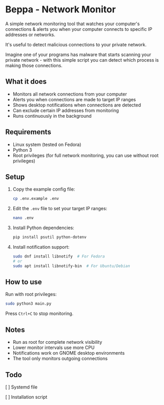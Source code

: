 # Beppa - Network Monitor

A simple network monitoring tool that watches your computer's connections & alerts you when your computer connects to specific IP addresses or networks.

It's useful to detect malicious connections to your private network.

Imagine one of your programs has malware that starts scanning your private network - with this simple script you can detect which process is making those connections.

## What it does

- Monitors all network connections from your computer
- Alerts you when connections are made to target IP ranges
- Shows desktop notifications when connections are detected
- Can exclude certain IP addresses from monitoring
- Runs continuously in the background

## Requirements

- Linux system (tested on Fedora)
- Python 3
- Root privileges (for full network monitoring, you can use without root privileges)

## Setup

1. Copy the example config file:
   ```bash
   cp .env.example .env
   ```

2. Edit the `.env` file to set your target IP ranges:
   ```bash
   nano .env
   ```

3. Install Python dependencies:
   ```bash
   pip install psutil python-dotenv
   ```

4. Install notification support:
   ```bash
   sudo dnf install libnotify  # For Fedora
   # or
   sudo apt install libnotify-bin  # For Ubuntu/Debian
   ```

## How to use

Run with root privileges:
```bash
sudo python3 main.py
```

Press `Ctrl+C` to stop monitoring.


## Notes

- Run as root for complete network visibility
- Lower monitor intervals use more CPU
- Notifications work on GNOME desktop environments
- The tool only monitors outgoing connections

## Todo

[ ] Systemd file

[ ] Installation script
